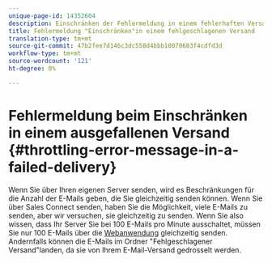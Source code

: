 ```yaml
---
unique-page-id: 14352604
description: Einschränken der Fehlermeldung in einem fehlerhaften Versand - Marketing Docs - Produktdokumentation
title: Fehlermeldung "Einschränken"in einem fehlgeschlagenen Versand
translation-type: tm+mt
source-git-commit: 47b2fee7d146c3dc558d4bbb10070683f4cdfd3d
workflow-type: tm+mt
source-wordcount: '121'
ht-degree: 0%

---
```



# Fehlermeldung beim Einschränken in einem ausgefallenen Versand {#throttling-error-message-in-a-failed-delivery}

Wenn Sie über Ihren eigenen Server senden, wird es Beschränkungen für die Anzahl der E-Mails geben, die Sie gleichzeitig senden können. Wenn Sie über Sales Connect senden, haben Sie die Möglichkeit, viele E-Mails zu senden, aber wir versuchen, sie gleichzeitig zu senden. Wenn Sie also wissen, dass Ihr Server Sie bei 100 E-Mails pro Minute ausschaltet, müssen Sie nur 100 E-Mails über die [Webanwendung](http://toutapp.com/login) gleichzeitig senden. Andernfalls können die E-Mails im Ordner &quot;Fehlgeschlagener Versand&quot;landen, da sie von Ihrem E-Mail-Versand gedrosselt werden.
